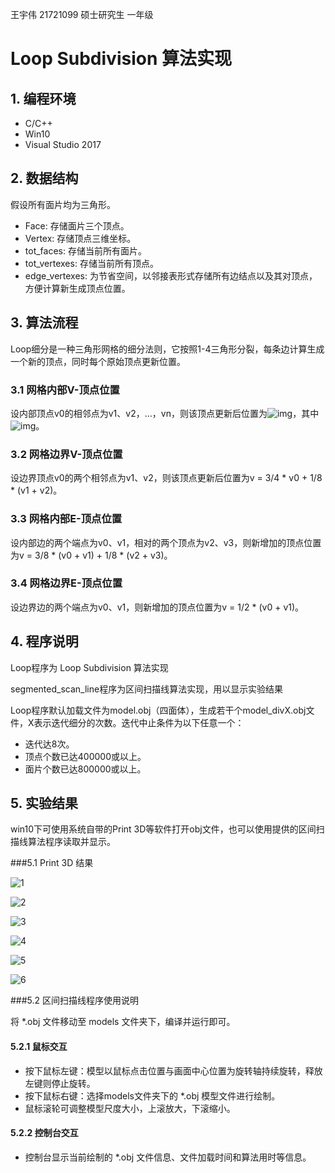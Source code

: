 王宇伟 21721099 硕士研究生 一年级

# Loop Subdivision 算法实现

## 1. 编程环境

- C/C++ 
- Win10
- Visual Studio 2017

## 2. 数据结构

假设所有面片均为三角形。

- Face: 存储面片三个顶点。
- Vertex: 存储顶点三维坐标。
- tot_faces: 存储当前所有面片。
- tot_vertexes: 存储当前所有顶点。
- edge_vertexes: 为节省空间，以邻接表形式存储所有边结点以及其对顶点，方便计算新生成顶点位置。

## 3. 算法流程

Loop细分是一种三角形网格的细分法则，它按照1-4三角形分裂，每条边计算生成一个新的顶点，同时每个原始顶点更新位置。

### 3.1 网格内部V-顶点位置

设内部顶点v0的相邻点为v1、v2，…，vn，则该顶点更新后位置为![img](img/1.jpg)，其中![img](img/2.jpg)。

### 3.2 网格边界V-顶点位置

设边界顶点v0的两个相邻点为v1、v2，则该顶点更新后位置为v = 3/4 * v0 + 1/8 * (v1 + v2)。

### 3.3 网格内部E-顶点位置

设内部边的两个端点为v0、v1，相对的两个顶点为v2、v3，则新增加的顶点位置为v = 3/8 * (v0 + v1) + 1/8 * (v2 + v3)。

### 3.4 网格边界E-顶点位置

设边界边的两个端点为v0、v1，则新增加的顶点位置为v = 1/2 * (v0 + v1)。

## 4. 程序说明

Loop程序为 Loop Subdivision 算法实现

segmented_scan_line程序为区间扫描线算法实现，用以显示实验结果

Loop程序默认加载文件为model.obj（四面体），生成若干个model_divX.obj文件，X表示迭代细分的次数。迭代中止条件为以下任意一个：

- 迭代达8次。
- 顶点个数已达400000或以上。
- 面片个数已达800000或以上。

## 5. 实验结果

win10下可使用系统自带的Print 3D等软件打开obj文件，也可以使用提供的区间扫描线算法程序读取并显示。

###5.1 Print 3D 结果

![1](img\1.PNG)

![2](img\2.PNG)

![3](img\3.PNG)

![4](img\4.PNG)

![5](img\5.PNG)

![6](img\6.PNG)

###5.2 区间扫描线程序使用说明

将 *.obj 文件移动至 models 文件夹下，编译并运行即可。

#### 5.2.1 鼠标交互

- 按下鼠标左键：模型以鼠标点击位置与画面中心位置为旋转轴持续旋转，释放左键则停止旋转。
- 按下鼠标右键：选择models文件夹下的 *.obj 模型文件进行绘制。
- 鼠标滚轮可调整模型尺度大小，上滚放大，下滚缩小。

#### 5.2.2 控制台交互

- 控制台显示当前绘制的 *.obj 文件信息、文件加载时间和算法用时等信息。



